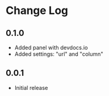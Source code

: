 # Change Log

## 0.1.0

- Added panel with devdocs.io
- Added settings: "url" and "column"

## 0.0.1

- Initial release
